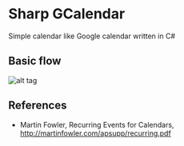# Sharp GCalendar
Simple calendar like Google calendar written in C#

## Basic flow
![alt tag](https://github.com/jnicram/SharpGCalendar/blob/master/doc/main_diagram.png)

## References
 - Martin Fowler, Recurring Events for Calendars, http://martinfowler.com/apsupp/recurring.pdf
